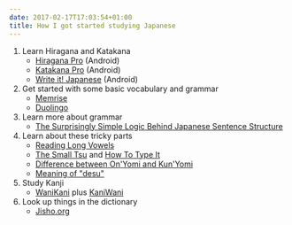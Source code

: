 ```yaml
---
date: 2017-02-17T17:03:54+01:00
title: How I got started studying Japanese
---
```


1.	Learn Hiragana and Katakana
	-	[Hiragana Pro](https://play.google.com/store/apps/details?id=com.myapps.hiragana) (Android)
	-	[Katakana Pro](https://play.google.com/store/apps/details?id=com.myapps.katakana) (Android)
	-	[Write it! Japanese](https://play.google.com/store/apps/details?id=com.jernung.writeit.jpn) (Android)
2.	Get started with some basic vocabulary and grammar
	-	[Memrise](https://www.memrise.com/)
	-	[Duolingo](https://www.duolingo.com/)
3.	Learn more about grammar
	-	[The Surprisingly Simple Logic Behind Japanese Sentence Structure](https://8020japanese.com/japanese-sentence-structure/)
4.	Learn about these tricky parts
	-	[Reading Long Vowels](http://www.textfugu.com/season-1/reading-writing-memorizing-hiragana/4-7/)
	-	[The Small Tsu](http://www.textfugu.com/season-1/reading-writing-memorizing-hiragana/4-8/) and [How To Type It](http://www.textfugu.com/season-4/social-learning/9-3/)
	-	[Difference between On'Yomi and Kun'Yomi](http://www.tofugu.com/japanese/onyomi-kunyomi-kanji/)
	-	[Meaning of "desu"](https://www.tofugu.com/japanese/desu-meaning/)
5.	Study Kanji
	-	[WaniKani](https://www.wanikani.com/) plus [KaniWani](https://kaniwani.com/)
6.	Look up things in the dictionary
	-	[Jisho.org](http://jisho.org/)
